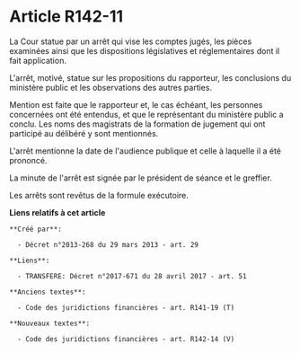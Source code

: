 # Article R142-11

La Cour statue par un arrêt qui vise les comptes jugés, les pièces examinées ainsi que les dispositions législatives et
réglementaires dont il fait application. 

L'arrêt, motivé, statue sur les propositions du rapporteur, les conclusions du ministère public et les observations des
autres parties. 

Mention est faite que le rapporteur et, le cas échéant, les personnes concernées ont été entendus, et que le représentant du
ministère public a conclu. Les noms des magistrats de la formation de jugement qui ont participé au délibéré y sont
mentionnés. 

L'arrêt mentionne la date de l'audience publique et celle à laquelle il a été prononcé. 

La minute de l'arrêt est signée par le président de séance et le greffier. 

Les arrêts sont revêtus de la formule exécutoire.

**Liens relatifs à cet article**

	**Créé par**:

	  - Décret n°2013-268 du 29 mars 2013 - art. 29

	**Liens**:

	  - TRANSFERE: Décret n°2017-671 du 28 avril 2017 - art. 51

	**Anciens textes**:

	  - Code des juridictions financières - art. R141-19 (T)

	**Nouveaux textes**:

	  - Code des juridictions financières - art. R142-14 (V)
